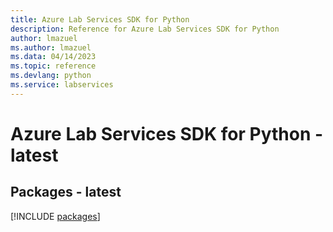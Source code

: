 ```yaml
---
title: Azure Lab Services SDK for Python
description: Reference for Azure Lab Services SDK for Python
author: lmazuel
ms.author: lmazuel
ms.data: 04/14/2023
ms.topic: reference
ms.devlang: python
ms.service: labservices
---
```

# Azure Lab Services SDK for Python - latest
## Packages - latest
[!INCLUDE [packages](lab-services-index.md)]